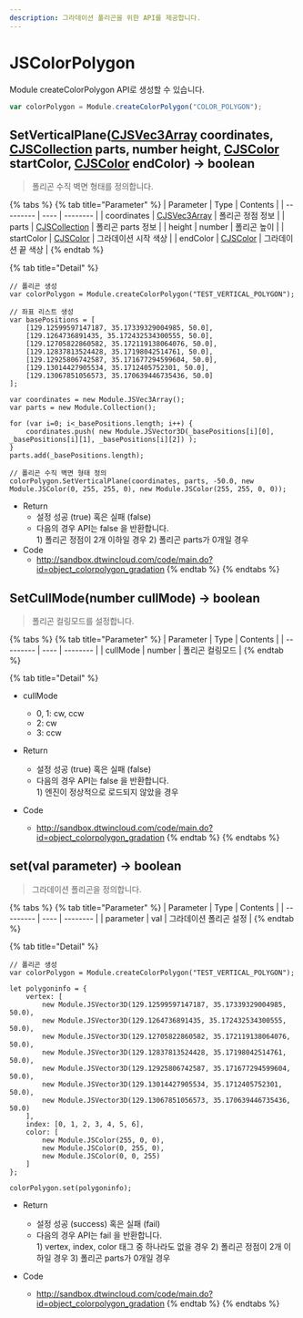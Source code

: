 ```yaml
---
description: 그라데이션 폴리곤을 위한 API를 제공합니다.
---
```


# JSColorPolygon

Module createColorPolygon API로 생성할 수 있습니다.

```javascript
var colorPolygon = Module.createColorPolygon("COLOR_POLYGON");
```

## SetVerticalPlane([CJSVec3Array](CJSVec3Array.md) coordinates, [CJSCollection](CJSCollection.md) parts, number height, [CJSColor](CJSColor.md) startColor, [CJSColor](CJSColor.md) endColor) → boolean

> 폴리곤 수직 벽면 형태를 정의합니다.

{% tabs %}
{% tab title="Parameter" %}
| Parameter | Type | Contents |
| --------- | ---- | -------- |
| coordinates | [CJSVec3Array](CJSVec3Array.md)  | 폴리곤 정점 정보 |
| parts | [CJSCollection](CJSCollection.md)  | 폴리곤 parts 정보 |
| height | number  | 폴리곤 높이 |
| startColor | [CJSColor](CJSColor.md)  | 그라데이션 시작 색상 |
| endColor | [CJSColor](CJSColor.md)  | 그라데이션 끝 색상 |
{% endtab %}

{% tab title="Detail" %}
```
// 폴리곤 생성
var colorPolygon = Module.createColorPolygon("TEST_VERTICAL_POLYGON");

// 좌표 리스트 생성
var basePositions = [
	[129.12599597147187, 35.17339329004985, 50.0],
	[129.1264736891435, 35.172432534300555, 50.0],
	[129.12705822860582, 35.172119138064076, 50.0],
	[129.12837813524428, 35.17198042514761, 50.0],
	[129.12925806742587, 35.171677294599604, 50.0],
	[129.13014427905534, 35.1712405752301, 50.0],
	[129.13067851056573, 35.170639446735436, 50.0]
];

var coordinates = new Module.JSVec3Array();
var parts = new Module.Collection();

for (var i=0; i<_basePositions.length; i++) {
	coordinates.push( new Module.JSVector3D(_basePositions[i][0], _basePositions[i][1], _basePositions[i][2]) );
}
parts.add(_basePositions.length);

// 폴리곤 수직 벽면 형태 정의
colorPolygon.SetVerticalPlane(coordinates, parts, -50.0, new Module.JSColor(0, 255, 255, 0), new Module.JSColor(255, 255, 0, 0));
```

* Return
  * 설정 성공 (true) 혹은 실패 (false)
  * 다음의 경우 API는 false 을 반환합니다.\
    1\) 폴리곤 정점이 2개 이하일 경우
	2\) 폴리곤 parts가 0개일 경우
* Code
  * http://sandbox.dtwincloud.com/code/main.do?id=object_colorpolygon_gradation
{% endtab %}
{% endtabs %}

## SetCullMode(number cullMode) → boolean

> 폴리곤 컬링모드를 설정합니다.

{% tabs %}
{% tab title="Parameter" %}
| Parameter | Type | Contents |
| --------- | ---- | -------- |
| cullMode | number  | 폴리곤 컬링모드 |
{% endtab %}

{% tab title="Detail" %}
* cullMode
  * 0, 1: cw, ccw
  * 2: cw
  * 3: ccw

* Return
  * 설정 성공 (true) 혹은 실패 (false)
  * 다음의 경우 API는 false 을 반환합니다.\
    1\) 엔진이 정상적으로 로드되지 않았을 경우
* Code
  * http://sandbox.dtwincloud.com/code/main.do?id=object_colorpolygon_gradation
{% endtab %}
{% endtabs %}

## set(val parameter) → boolean

> 그라데이션 폴리곤을 정의합니다.

{% tabs %}
{% tab title="Parameter" %}
| Parameter | Type | Contents |
| --------- | ---- | -------- |
| parameter | val  | 그라데이션 폴리곤 설정 |
{% endtab %}

{% tab title="Detail" %}
```
// 폴리곤 생성
var colorPolygon = Module.createColorPolygon("TEST_VERTICAL_POLYGON");

let polygoninfo = {
	vertex: [
		new Module.JSVector3D(129.12599597147187, 35.17339329004985, 50.0),
		new Module.JSVector3D(129.1264736891435, 35.172432534300555, 50.0),
		new Module.JSVector3D(129.12705822860582, 35.172119138064076, 50.0),
		new Module.JSVector3D(129.12837813524428, 35.17198042514761, 50.0),
		new Module.JSVector3D(129.12925806742587, 35.171677294599604, 50.0),
		new Module.JSVector3D(129.13014427905534, 35.1712405752301, 50.0),
		new Module.JSVector3D(129.13067851056573, 35.170639446735436, 50.0)
	],
	index: [0, 1, 2, 3, 4, 5, 6],
	color: [
		new Module.JSColor(255, 0, 0),
		new Module.JSColor(0, 255, 0),
		new Module.JSColor(0, 0, 255)
	]
};

colorPolygon.set(polygoninfo);
```

* Return
  * 설정 성공 (success) 혹은 실패 (fail)
  * 다음의 경우 API는 fail 을 반환합니다.\
    1\) vertex, index, color 태그 중 하나라도 없을 경우
	2\) 폴리곤 정점이 2개 이하일 경우
	3\) 폴리곤 parts가 0개일 경우
  
* Code
  * http://sandbox.dtwincloud.com/code/main.do?id=object_colorpolygon_gradation
{% endtab %}
{% endtabs %}
